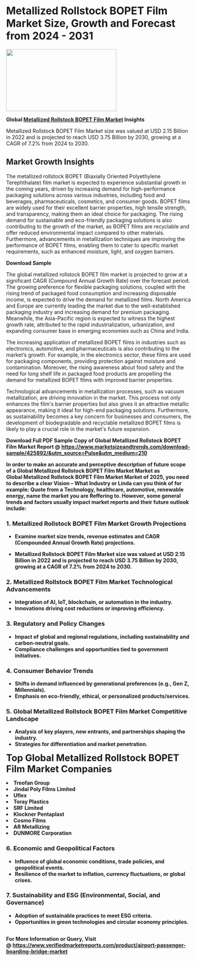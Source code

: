 <H1>Metallized Rollstock BOPET Film Market Size, Growth and Forecast from 2024 - 2031</H1><img class="aligncenter size-medium wp-image-584254" src="https://thirdeyenews.in/wp-content/uploads/2024/09/Global-Market-Research-300x168.jpeg" alt="" width="300" height="168" /><p><strong>Global&nbsp;<a href="https://www.marketsizeandtrends.com/download-sample/425892/&amp;utm_source=Pulse&amp;utm_medium=210">Metallized Rollstock BOPET Film Market</a> Insights</strong></p><p>Metallized Rollstock BOPET Film Market size was valued at USD 2.15 Billion in 2022 and is projected to reach USD 3.75 Billion by 2030, growing at a CAGR of 7.2% from 2024 to 2030.</p><p><h2>Market Growth Insights</h2> <p>The metallized rollstock BOPET (Biaxially Oriented Polyethylene Terephthalate) film market is expected to experience substantial growth in the coming years, driven by increasing demand for high-performance packaging solutions across various industries, including food and beverages, pharmaceuticals, cosmetics, and consumer goods. BOPET films are widely used for their excellent barrier properties, high tensile strength, and transparency, making them an ideal choice for packaging. The rising demand for sustainable and eco-friendly packaging solutions is also contributing to the growth of the market, as BOPET films are recyclable and offer reduced environmental impact compared to other materials. Furthermore, advancements in metallization techniques are improving the performance of BOPET films, enabling them to cater to specific market requirements, such as enhanced moisture, light, and oxygen barriers.</p> <p><strong>Download Sample</strong></p> <p>The global metallized rollstock BOPET film market is projected to grow at a significant CAGR (Compound Annual Growth Rate) over the forecast period. The growing preference for flexible packaging solutions, coupled with the rising trend of packaged food consumption and increasing disposable income, is expected to drive the demand for metallized films. North America and Europe are currently leading the market due to the well-established packaging industry and increasing demand for premium packaging. Meanwhile, the Asia-Pacific region is expected to witness the highest growth rate, attributed to the rapid industrialization, urbanization, and expanding consumer base in emerging economies such as China and India.</p> <p>The increasing application of metallized BOPET films in industries such as electronics, automotive, and pharmaceuticals is also contributing to the market’s growth. For example, in the electronics sector, these films are used for packaging components, providing protection against moisture and contamination. Moreover, the rising awareness about food safety and the need for long shelf life in packaged food products are propelling the demand for metallized BOPET films with improved barrier properties.</p> <p>Technological advancements in metallization processes, such as vacuum metallization, are driving innovation in the market. This process not only enhances the film's barrier properties but also gives it an attractive metallic appearance, making it ideal for high-end packaging solutions. Furthermore, as sustainability becomes a key concern for businesses and consumers, the development of biodegradable and recyclable metallized BOPET films is likely to play a crucial role in the market's future expansion.</p> <p><strong></p><p><span class=""><strong>Download Full PDF Sample Copy of Global Metallized Rollstock BOPET Film Market Report</strong> @ <a href="https://www.marketsizeandtrends.com/download-sample/425892/&amp;utm_source=Pulse&amp;utm_medium=210" target="_blank">https://www.marketsizeandtrends.com/download-sample/425892/&amp;utm_source=Pulse&amp;utm_medium=210</a></span></p><p>In order to make an accurate and perceptive description of future scope of a Global&nbsp;Metallized Rollstock BOPET Film Market Market as Global&nbsp;Metallized Rollstock BOPET Film Market Market of 2025, you need to describe a clear Vision &ndash; What Industry or Linda can you think of for example: Quote from a Technology, healthcare, automotive, renewable energy, name the market you are Reffering to. However, some general trends and factors usually impact market reports and their future outlook include:</p><h3>1.&nbsp;<strong>Metallized Rollstock BOPET Film Market Growth Projections</strong></h3><ul><li>Examine market size trends, revenue estimates and CAGR (Compounded Annual Growth Rate) projections.</li><li><p>Metallized Rollstock BOPET Film Market size was valued at USD 2.15 Billion in 2022 and is projected to reach USD 3.75 Billion by 2030, growing at a CAGR of 7.2% from 2024 to 2030.</p></li></ul><h3>2.&nbsp;<strong>Metallized Rollstock BOPET Film Market Technological Advancements</strong></h3><ul><li>Integration of AI, IoT, blockchain, or automation in the industry.</li><li>Innovations driving cost reductions or improving efficiency.</li></ul><h3>3.&nbsp;<strong>Regulatory and Policy Changes</strong></h3><ul><li>Impact of global and regional regulations, including sustainability and carbon-neutral goals.</li><li>Compliance challenges and opportunities tied to government initiatives.</li></ul><h3>4.&nbsp;<strong>Consumer Behavior Trends</strong></h3><ul><li>Shifts in demand influenced by generational preferences (e.g., Gen Z, Millennials).</li><li>Emphasis on eco-friendly, ethical, or personalized products/services.</li></ul><h3>5.&nbsp;<strong>Global Metallized Rollstock BOPET Film Market Competitive Landscape</strong></h3><ul><li>Analysis of key players, new entrants, and partnerships shaping the industry.</li><li>Strategies for differentiation and market penetration.</li></ul><p data-pm-slice="1 1 []"><span style="color: inherit; font-family: inherit; font-size: 25px;">Top Global Metallized Rollstock BOPET Film Market Companies</span></p><div class="" data-test-id=""><p><li>Treofan Group</li><li> Jindal Poly Films Limited</li><li> Uflex</li><li> Toray Plastics</li><li> SRF Limited</li><li> Klockner Pentaplast</li><li> Cosmo Films</li><li> AR Metallizing</li><li> DUNMORE Corporation</li></p></div><h3>6.&nbsp;<strong>Economic and Geopolitical Factors</strong></h3><ul><li>Influence of global economic conditions, trade policies, and geopolitical events.</li><li>Resilience of the market to inflation, currency fluctuations, or global crises.</li></ul><h3>7.&nbsp;<strong>Sustainability and ESG (Environmental, Social, and Governance)</strong></h3><ul><li>Adoption of sustainable practices to meet ESG criteria.</li><li>Opportunities in green technologies and circular economy principles.</li></ul><h2><strong style="font-size: 14px;">For More Information or Query, Visit @&nbsp;</strong><a style="background-color: #ffffff; font-size: 14px;" href="https://www.marketsizeandtrends.com/report/metallized-rollstock-bopet-film-market/" target="_blank">https://www.verifiedmarketreports.com/product/airport-passenger-boarding-bridge-market</a></h2>
